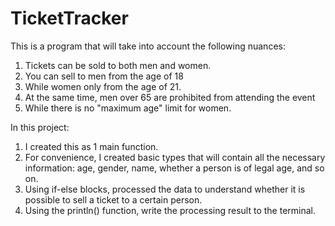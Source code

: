 # TicketTracker
This is a program that will take into account the following nuances:
1. Tickets can be sold to both men and women.
2. You can sell to men from the age of 18
3. While women only from the age of 21.
4. At the same time, men over 65 are prohibited from attending the event
5. While there is no "maximum age" limit for women.

In this project:
1. I created this as 1 main function.
2. For convenience, I created basic types that will contain all the necessary information: age, gender, name, whether a person is of legal age, and so on.
3. Using if-else blocks, processed the data to understand whether it is possible to sell a ticket to a certain person.
4. Using the println() function, write the processing result to the terminal.
